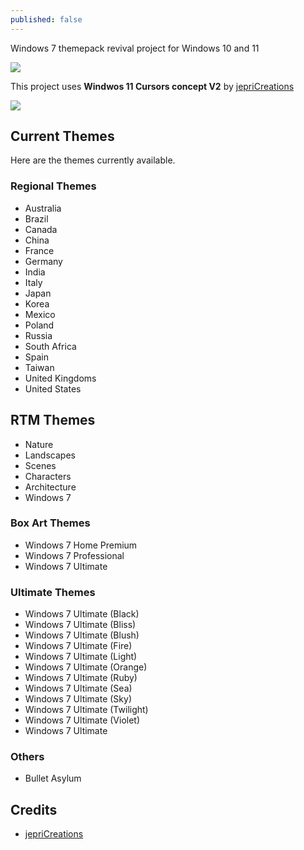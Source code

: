 ```yaml
---
published: false
---
```


Windows 7 themepack revival project for Windows 10 and 11

![][Preview]

This project uses **Windwos 11 Cursors concept V2** by [jepriCreations][jepriCreations]

![][Cursors]

## Current Themes
Here are the themes currently available.

### Regional Themes
- Australia
- Brazil
- Canada
- China
- France
- Germany
- India
- Italy
- Japan
- Korea
- Mexico
- Poland
- Russia
- South Africa
- Spain
- Taiwan
- United Kingdoms
- United States

## RTM Themes
- Nature
- Landscapes
- Scenes
- Characters
- Architecture
- Windows 7

### Box Art Themes
- Windows 7 Home Premium
- Windows 7 Professional
- Windows 7 Ultimate

### Ultimate Themes
- Windows 7 Ultimate (Black)
- Windows 7 Ultimate (Bliss)
- Windows 7 Ultimate (Blush)
- Windows 7 Ultimate (Fire)
- Windows 7 Ultimate (Light)
- Windows 7 Ultimate (Orange)
- Windows 7 Ultimate (Ruby)
- Windows 7 Ultimate (Sea)
- Windows 7 Ultimate (Sky)
- Windows 7 Ultimate (Twilight)
- Windows 7 Ultimate (Violet)
- Windows 7 Ultimate

### Others
- Bullet Asylum

## Credits
- [jepriCreations][jepriCreations]

[jepriCreations]: https://www.deviantart.com/jepricreations
[Preview]: https://images-wixmp-ed30a86b8c4ca887773594c2.wixmp.com/i/836bd001-fc1e-41ac-8fce-917bee5d1f0e/dino2ml-ee84d62e-9ad3-4dbe-a5f3-62c414afec6e.png/v1/fill/w_1200,h_557,q_80,strp/windows_7_themes_revived_by_og_nimbi_dino2ml-fullview.jpg
[Cursors]: https://images-wixmp-ed30a86b8c4ca887773594c2.wixmp.com/i/1d4615ed-fd22-417b-970a-753c792ac85b/densjkc-075319a6-7941-4e08-b891-3dbdcc5316ad.jpg/v1/fill/w_1129,h_708,q_70,strp/windows_11_cursors_concept_v2_by_jepricreations_densjkc-pre.jpg
